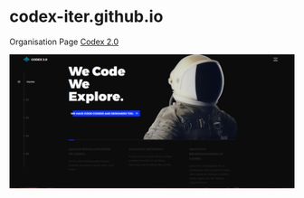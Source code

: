 # codex-iter.github.io
Organisation Page
[Codex 2.0](http://tiny.cc/codexiter)


![screenshot](./codex2.0.png)
